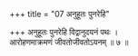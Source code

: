 +++
title = "07 अनुहूतः पुनरेहि"

+++
अनुहूतः पुनरेहि विद्वानुदयनं पथः ।  
आरोहणमाक्रमणं जीवतोजीवतोऽयनम् ॥ ७ ॥